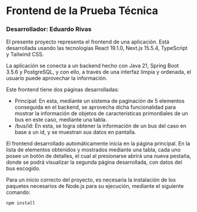 # Frontend de la Prueba Técnica

### Desarrollador: **Eduardo Rivas**

El presente proyecto representa el frontend de una aplicación. Está desarrollada
usando las tecnologías React 19.1.0, Next.js 15.5.4, TypeScript y Tailwind CSS.

La aplicación se conecta a un backend hecho con Java 21, Spring Boot 3.5.6 y PostgreSQL, y con ello,
a través de una interfaz limpia y ordenada, el usuario puede aprovechar la información.

Este frontend tiene dos páginas desarrolladas:
- Principal: En esta, mediante un sistema de paginación de 5 elementos conseguida en
  el backend, se aprovecha dicha funcionalidad para mostrar la información de objetos
  de características primordiales de un bus en este caso, mediante una tabla.
- /bus/id: En esta, se logra obtener la información de un bus del caso en base a un
  id, y se muestran sus datos en pantalla.

El frontend desarrollado automáticamente inicia en la página principal. En la lista de
elementos obtenidos y mostrados mediante una tabla, cada uno posee un botón de detalles,
el cual al presionarse abrirá una nueva pestaña, donde se podrá visualizar la segunda
página desarrollada, con datos del bus escogido. 

Para un inicio correcto del proyecto, es necesaria la instalación de los paquetes 
necesarios de Node.js para su ejecución, mediante el siguiente comando:
```bash
npm install
```
